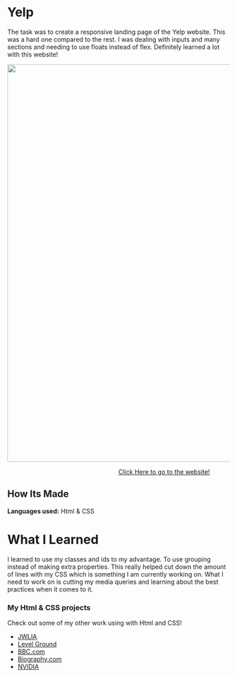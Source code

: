 ﻿# Yelp

The task was to create a responsive landing page of the Yelp website. This was a hard one compared to the rest. I was dealing with inputs and many sections and needing to use floats instead of flex. Definitely learned a lot with this website!

<img src="" width="900">

&emsp;&emsp;&emsp;&emsp;&emsp;&emsp;&emsp;&emsp;&emsp;&emsp;&emsp;&emsp;&emsp;&emsp;&emsp;&emsp;&emsp;&emsp;[Click Here to go to the website!](https://yellp.netlify.app/)

## How Its Made 

**Languages used:** Html & CSS

# What I Learned

I learned to use my classes and ids to my advantage. To use grouping instead of making extra properties. This really helped cut down the amount of lines with my CSS which is something I am currently working on. What I need to work on is cutting my media queries and learning about the best practices when it comes to it.


### My Html & CSS projects 

Check out some of my other work using with Html and CSS!

* [JWLIA](https://github.com/DashlinS/JWLIA)
* [Level Ground](https://github.com/DashlinS/LEVELGROUND)
* [BBC.com](https://github.com/DashlinS/BBCWebsite)
* [Biography.com](https://github.com/DashlinS/Biography)
* [NVIDIA](https://github.com/DashlinS/nvidia)
